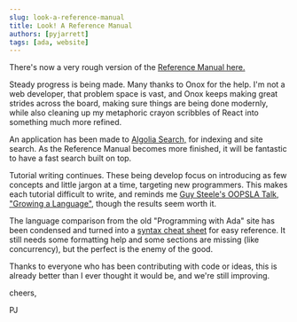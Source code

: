```yaml
---
slug: look-a-reference-manual
title: Look! A Reference Manual
authors: [pyjarrett]
tags: [ada, website]
---
```


There's now a very rough version of the [Reference Manual here.][ref-manual]

<!--truncate-->

Steady progress is being made. Many thanks to Onox for the help. I'm not a
web developer, that problem space is vast, and Onox keeps making great strides
across the board, making sure things are being done modernly, while also
cleaning up my metaphoric crayon scribbles of React into something much more
refined.

An application has been made to [Algolia Search,][algolia-search]
for indexing and site search. As the Reference Manual becomes more finished,
it will be fantastic to have a fast search built on top.

Tutorial writing continues. These being develop focus on introducing as few
concepts and little jargon at a time, targeting new programmers. This makes
each tutorial difficult to write, and reminds me
[Guy Steele's OOPSLA Talk, "Growing a Language"][growing-a-language], though
the results seem worth it.

The language comparison from the old "Programming with Ada" site has been
condensed and turned into a [syntax cheat sheet][cheat-sheet] for easy
reference.  It still needs some formatting help and some sections are
missing (like concurrency), but the perfect is the enemy of the good.

Thanks to everyone who has been contributing with code or ideas,
this is already better than I ever thought it would be, and we're still
improving.

cheers,

PJ

[algolia-search]: https://docsearch.algolia.com/
[cheat-sheet]: ../docs/cheat-sheet
[growing-a-language]: https://www.youtube.com/watch?v=lw6TaiXzHAE
[ref-manual]: ../docs/category/reference-manual

